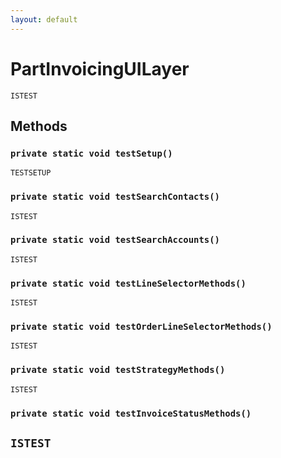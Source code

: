```yaml
---
layout: default
---
```

# PartInvoicingUILayer

`ISTEST`
## Methods
### `private static void testSetup()`

`TESTSETUP`
### `private static void testSearchContacts()`

`ISTEST`
### `private static void testSearchAccounts()`

`ISTEST`
### `private static void testLineSelectorMethods()`

`ISTEST`
### `private static void testOrderLineSelectorMethods()`

`ISTEST`
### `private static void testStrategyMethods()`

`ISTEST`
### `private static void testInvoiceStatusMethods()`

`ISTEST`
---
